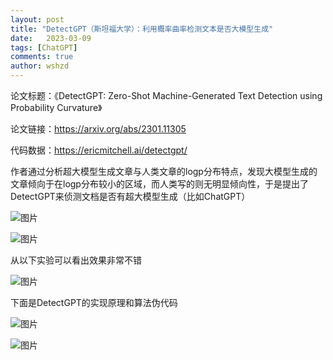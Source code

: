 ```yaml
---
layout: post
title: "DetectGPT（斯坦福大学）：利用概率曲率检测文本是否大模型生成"
date:   2023-03-09
tags: [ChatGPT]
comments: true
author: wshzd
---
```


论文标题：《DetectGPT: Zero-Shot Machine-Generated Text Detection using Probability Curvature》

论文链接：https://arxiv.org/abs/2301.11305

代码数据：https://ericmitchell.ai/detectgpt/

作者通过分析超大模型生成文章与人类文章的logp分布特点，发现大模型生成的文章倾向于在logp分布较小的区域，而人类写的则无明显倾向性，于是提出了DetectGPT来侦测文档是否有超大模型生成（比如ChatGPT）

![图片](https://mmbiz.qpic.cn/mmbiz_png/N5aX12H1SickYdFoTpbAUeftQOHm1QnIoBTkoj9CibibYgrXLfziatPly2bL9frhicO96nn987GKXd8de4AU3guqLRg/640?wx_fmt=png&wxfrom=5&wx_lazy=1&wx_co=1)

![图片](https://mmbiz.qpic.cn/mmbiz_png/N5aX12H1SickYdFoTpbAUeftQOHm1QnIoiaUkLwYAd82S5mElOGpIKvOQwEfHSgaP4Ck01qVefLRxKJIicclYia0sg/640?wx_fmt=png&wxfrom=5&wx_lazy=1&wx_co=1)

从以下实验可以看出效果非常不错

![图片](https://mmbiz.qpic.cn/mmbiz_png/N5aX12H1SickYdFoTpbAUeftQOHm1QnIoLclmeJ3GeSVRojZgqYEYcc1ibEYBOpnFVJnCmcmORM47LW3nGvse28g/640?wx_fmt=png&wxfrom=5&wx_lazy=1&wx_co=1)

下面是DetectGPT的实现原理和算法伪代码

![图片](https://mmbiz.qpic.cn/mmbiz_png/N5aX12H1SickuNCmjicNDp6s1cZb92EHzGLX933ZR1wK1XlA5JJC4WqPn2ENA3uj8yCH21F8rUHpDdKu3uFJEp5A/640?wx_fmt=png&wxfrom=5&wx_lazy=1&wx_co=1)

![图片](https://mmbiz.qpic.cn/mmbiz_png/N5aX12H1SickuNCmjicNDp6s1cZb92EHzGRUS4IrgbUvOsticicI1Q7ElEVLlCZoibAcVErgLUvzmsv3n6Ivq8r68lA/640?wx_fmt=png&wxfrom=5&wx_lazy=1&wx_co=1)